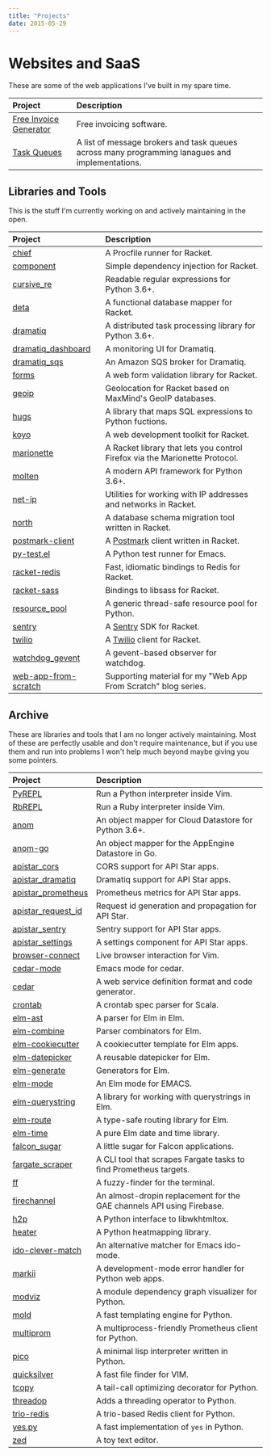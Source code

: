 ```yaml
---
title: "Projects"
date: 2015-05-29
---
```


# Websites and SaaS

These are some of the web applications I've built in my spare time.

| Project                  | Description                                                                                     |
| :---                     | :---                                                                                            |
| [Free Invoice Generator] | Free invoicing software.                                                                        |
| [Task Queues]            | A list of message brokers and task queues across many programming lanagues and implementations. |

[Free Invoice Generator]: https://free-invoice-generator.com
[Task Queues]: https://taskqueues.com


## Libraries and Tools

This is the stuff I'm currently working on and actively maintaining in
the open.

| Project                 | Description                                                                 |
| :---                    | :---                                                                        |
| [chief]                 | A Procfile runner for Racket.                                               |
| [component]             | Simple dependency injection for Racket.                                     |
| [cursive_re]            | Readable regular expressions for Python 3.6+.                               |
| [deta]                  | A functional database mapper for Racket.                                    |
| [dramatiq]              | A distributed task processing library for Python 3.6+.                      |
| [dramatiq_dashboard]    | A monitoring UI for Dramatiq.                                               |
| [dramatiq_sqs]          | An Amazon SQS broker for Dramatiq.                                          |
| [forms]                 | A web form validation library for Racket.                                   |
| [geoip]                 | Geolocation for Racket based on MaxMind's GeoIP databases.                  |
| [hugs]                  | A library that maps SQL expressions to Python fuctions.                     |
| [koyo]                  | A web development toolkit for Racket.                                       |
| [marionette]            | A Racket library that lets you control Firefox via the Marionette Protocol. |
| [molten]                | A modern API framework for Python 3.6+.                                     |
| [net-ip]                | Utilities for working with IP addresses and networks in Racket.             |
| [north]                 | A database schema migration tool written in Racket.                         |
| [postmark-client]       | A [Postmark] client written in Racket.                                      |
| [py-test.el]            | A Python test runner for Emacs.                                             |
| [racket-redis]          | Fast, idiomatic bindings to Redis for Racket.                               |
| [racket-sass]           | Bindings to libsass for Racket.                                             |
| [resource_pool]         | A generic thread-safe resource pool for Python.                             |
| [sentry][racket-sentry] | A [Sentry] SDK for Racket.                                                  |
| [twilio][racket-twilio] | A [Twilio] client for Racket.                                               |
| [watchdog_gevent]       | A gevent-based observer for watchdog.                                       |
| [web-app-from-scratch]  | Supporting material for my "Web App From Scratch" blog series.              |


## Archive

These are libraries and tools that I am no longer actively
maintaining.  Most of these are perfectly usable and don't require
maintenance, but if you use them and run into problems I won't help
much beyond maybe giving you some pointers.

| Project              | Description                                                           |
| :---                 | :---                                                                  |
| [PyREPL]             | Run a Python interpreter inside Vim.                                  |
| [RbREPL]             | Run a Ruby interpreter inside Vim.                                    |
| [anom]               | An object mapper for Cloud Datastore for Python 3.6+.                 |
| [anom-go]            | An object mapper for the AppEngine Datastore in Go.                   |
| [apistar_cors]       | CORS support for API Star apps.                                       |
| [apistar_dramatiq]   | Dramatiq support for API Star apps.                                   |
| [apistar_prometheus] | Prometheus metrics for API Star apps.                                 |
| [apistar_request_id] | Request id generation and propagation for API Star.                   |
| [apistar_sentry]     | Sentry support for API Star apps.                                     |
| [apistar_settings]   | A settings component for API Star apps.                               |
| [browser-connect]    | Live browser interaction for Vim.                                     |
| [cedar-mode]         | Emacs mode for cedar.                                                 |
| [cedar]              | A web service definition format and code generator.                   |
| [crontab]            | A crontab spec parser for Scala.                                      |
| [elm-ast]            | A parser for Elm in Elm.                                              |
| [elm-combine]        | Parser combinators for Elm.                                           |
| [elm-cookiecutter]   | A cookiecutter template for Elm apps.                                 |
| [elm-datepicker]     | A reusable datepicker for Elm.                                        |
| [elm-generate]       | Generators for Elm.                                                   |
| [elm-mode]           | An Elm mode for EMACS.                                                |
| [elm-querystring]    | A library for working with querystrings in Elm.                       |
| [elm-route]          | A type-safe routing library for Elm.                                  |
| [elm-time]           | A pure Elm date and time library.                                     |
| [falcon_sugar]       | A little sugar for Falcon applications.                               |
| [fargate_scraper]    | A CLI tool that scrapes Fargate tasks to find Prometheus targets.     |
| [ff]                 | A fuzzy-finder for the terminal.                                      |
| [firechannel]        | An almost-dropin replacement for the GAE channels API using Firebase. |
| [h2p]                | A Python interface to libwkhtmltox.                                   |
| [heater]             | A Python heatmapping library.                                         |
| [ido-clever-match]   | An alternative matcher for Emacs ido-mode.                            |
| [markii]             | A development-mode error handler for Python web apps.                 |
| [modviz]             | A module dependency graph visualizer for Python.                      |
| [mold]               | A fast templating engine for Python.                                  |
| [multiprom]          | A multiprocess-friendly Prometheus client for Python.                 |
| [pico]               | A minimal lisp interpreter written in Python.                         |
| [quicksilver]        | A fast file finder for VIM.                                           |
| [tcopy]              | A tail-call optimizing decorator for Python.                          |
| [threadop]           | Adds a threading operator to Python.                                  |
| [trio-redis]         | A trio-based Redis client for Python.                                 |
| [yes.py]             | A fast implementation of `yes` in Python.                             |
| [zed]                | A toy text editor.                                                    |


[PyREPl]: https://github.com/Bogdanp/pyrepl.vim
[RbREPL]: https://github.com/Bogdanp/rbrepl.vim
[anom-go]: https://github.com/Bogdanp/anom
[anom]: https://anom.defn.io
[apistar_cors]: https://github.com/Bogdanp/apistar_cors
[apistar_dramatiq]: https://github.com/Bogdanp/apistar_dramatiq
[apistar_prometheus]: https://github.com/Bogdanp/apistar_prometheus
[apistar_request_id]: https://github.com/Bogdanp/apistar_request_id
[apistar_sentry]: https://github.com/Bogdanp/apistar_sentry
[apistar_settings]: https://github.com/Bogdanp/apistar_settings
[browser-connect]: https://github.com/Bogdanp/browser-connect.vim
[cedar-mode]: https://github.com/Bogdanp/cedar-mode
[cedar]: https://github.com/Bogdanp/cedar
[chief]: https://github.com/Bogdanp/racket-chief
[crontab]: https://github.com/Bogdanp/crontab
[component]: https://github.com/Bogdanp/racket-component
[cursive_re]: https://github.com/Bogdanp/cursive_re
[deta]: https://github.com/Bogdanp/deta
[dramatiq]: https://dramatiq.io
[dramatiq_dashboard]: https://github.com/Bogdanp/dramatiq_dashboard
[dramatiq_sqs]: https://github.com/Bogdanp/dramatiq_sqs
[elm-ast]: https://github.com/Bogdanp/elm-ast
[elm-combine]: https://github.com/Bogdanp/elm-combine
[elm-cookiecutter]: https://github.com/Bogdanp/elm-cookiecutter
[elm-datepicker]: https://github.com/Bogdanp/elm-datepicker
[elm-generate]: https://github.com/Bogdanp/elm-generate
[elm-mode]: https://github.com/jcollard/elm-mode
[elm-querystring]: https://github.com/Bogdanp/elm-querystring
[elm-route]: https://github.com/Bogdanp/elm-route
[elm-time]: https://github.com/Bogdanp/elm-time
[falcon_sugar]: https://github.com/Bogdanp/falcon_sugar
[fargate_scraper]: https://github.com/Bogdanp/fargate_scraper
[ff]: https://github.com/Bogdanp/ff
[firechannel]: https://github.com/LeadPages/firechannel
[forms]: https://github.com/Bogdanp/racket-forms
[geoip]: https://github.com/Bogdanp/racket-geoip
[h2p]: https://github.com/Bogdanp/h2p
[heater]: https://github.com/Bogdanp/heater
[hugs]: https://github.com/Bogdanp/hugs
[ido-clever-match]: https://github.com/Bogdanp/ido-clever-match
[koyo]: https://github.com/Bogdanp/koyo
[marionette]: https://github.com/Bogdanp/marionette
[markii]: https://github.com/Bogdanp/markii
[modviz]: https://github.com/Bogdanp/modviz
[mold]: https://github.com/Bogdanp/mold
[molten]: https://moltenframework.com
[multiprom]: https://github.com/Bogdanp/multiprom
[net-ip]: https://github.com/Bogdanp/racket-net-ip
[north]: https://github.com/Bogdanp/racket-north
[pico]: https://github.com/Bogdanp/pico
[postmark]: https://postmarkapp.com
[postmark-client]: https://github.com/Bogdanp/racket-postmark
[py-test.el]: https://github.com/Bogdanp/py-test.el
[quicksilver]: https://github.com/Bogdanp/quicksilver.vim
[racket-redis]: https://github.com/Bogdanp/racket-redis/
[racket-sass]: https://github.com/Bogdanp/racket-sass/
[racket-sentry]: https://github.com/Bogdanp/racket-sentry/
[racket-twilio]: https://github.com/Bogdanp/racket-twilio/
[repos]: https://github.com/Bogdanp/repositories
[resource_pool]: https://github.com/Bogdanp/resource_pool
[sentry]: https://sentry.io
[tcopy]: https://github.com/Bogdanp/tcopy
[threadop]: https://github.com/Bogdanp/threadop
[trio-redis]: https://github.com/Bogdanp/trio-redis
[twilio]: https://twilio.com
[watchdog_gevent]: https://github.com/Bogdanp/watchdog_gevent
[web-app-from-scratch]: https://github.com/Bogdanp/web-app-from-scratch
[yes.py]: https://github.com/Bogdanp/yes.py
[zed]: https://github.com/Bogdanp/zed
